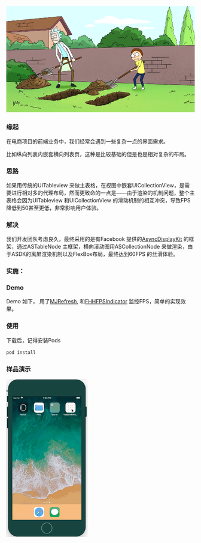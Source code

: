 ![](/images/ram.png)

### 缘起

在电商项目的前端业务中，我们经常会遇到一些复杂一点的界面需求。

比如纵向列表内嵌套横向列表页，这种是比较基础的但是也是相对复杂的布局。

### 思路
如果用传统的UITableview 来做主表格，在视图中嵌套UICollectionView，是需要进行相对多的代理布局，然而更致命的一点是——由于渲染的机制问题，整个主表格会因为UITableview 和UICollectionView 的滑动机制的相互冲突，导致FPS降低到50甚至更低，非常影响用户体验。

### 解决
我们开发团队考虑良久，最终采用的是有Facebook 提供的[AsyncDisplayKit](https://github.com/texturegroup/texture) 的框架，通过ASTableNode 主框架，横向滚动图用ASCollectionNode 来做渲染，由于ASDK的离屏渲染机制以及FlexBox布局，最终达到60FPS 的丝滑体验。

### 实施：
### Demo
Demo 如下， 用了[MJRefresh](https://github.com/CoderMJLee/MJRefresh), 和[FHHFPSIndicator](https://github.com/002and001/FHHFPSIndicator) 监控FPS，简单的实现效果。

### 使用

下载后，记得安装Pods

```bash
pod install
```





### 样品演示

![](/images/scroll.gif)

